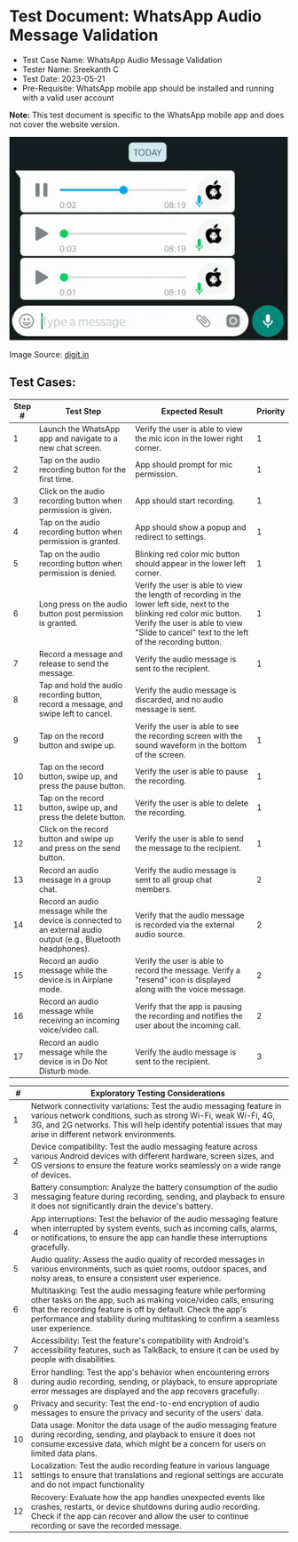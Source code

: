 # Test Document: WhatsApp Audio Message Validation
- Test Case Name: WhatsApp Audio Message Validation
- Tester Name: Sreekanth C
- Test Date: 2023-05-21
- Pre-Requisite: WhatsApp mobile app should be installed and running with a valid user account

**Note:** This test document is specific to the WhatsApp mobile app and does not cover the website version.

![WhatsApp Audio Messaging](image.png)

Image Source: [digit.in](https://www.digit.in/news/apps/whatsapp-update-allows-consecutive-audio-message-playback-on-android-48308.html)

## Test Cases:
| Step # | Test Step | Expected Result | Priority |
| ------ | --------- | --------------- | -------- |
| 1      | Launch the WhatsApp app and navigate to a new chat screen. | Verify the user is able to view the mic icon in the lower right corner. | 1 |
| 2      | Tap on the audio recording button for the first time. | App should prompt for mic permission. | 1 |
| 3      | Click on the audio recording button when permission is given. | App should start recording. | 1 |
| 4      | Tap on the audio recording button when permission is granted. | App should show a popup and redirect to settings. | 1 |
| 5      | Tap on the audio recording button when permission is denied. | Blinking red color mic button should appear in the lower left corner. | 1 |
| 6      | Long press on the audio button post permission is granted. | Verify the user is able to view the length of recording in the lower left side, next to the blinking red color mic button. Verify the user is able to view "Slide to cancel" text to the left of the recording button. | 1 |
| 7      | Record a message and release to send the message. | Verify the audio message is sent to the recipient. | 1 |
| 8      | Tap and hold the audio recording button, record a message, and swipe left to cancel. | Verify the audio message is discarded, and no audio message is sent. | |
| 9      | Tap on the record button and swipe up. | Verify the user is able to see the recording screen with the sound waveform in the bottom of the screen. | 1 |
| 10     | Tap on the record button, swipe up, and press the pause button. | Verify the user is able to pause the recording. | 1 |
| 11     | Tap on the record button, swipe up, and press the delete button. | Verify the user is able to delete the recording. | 1 |
| 12     | Click on the record button and swipe up and press on the send button. | Verify the user is able to send the message to the recipient. | 1 |
| 13     | Record an audio message in a group chat. | Verify the audio message is sent to all group chat members. | 2 |
| 14     | Record an audio message while the device is connected to an external audio output (e.g., Bluetooth headphones). | Verify that the audio message is recorded via the external audio source. | 2 |
| 15     | Record an audio message while the device is in Airplane mode. | Verify the user is able to record the message. Verify a "resend" icon is displayed along with the voice message. | 2 |
| 16     | Record an audio message while receiving an incoming voice/video call. | Verify that the app is pausing the recording and notifies the user about the incoming call. | 2 |
| 17     | Record an audio message while the device is in Do Not Disturb mode. | Verify the audio message is sent to the recipient. | 3 |

| # | Exploratory Testing Considerations |
| --- | --- |
| 1 | Network connectivity variations: Test the audio messaging feature in various network conditions, such as strong Wi-Fi, weak Wi-Fi, 4G, 3G, and 2G networks. This will help identify potential issues that may arise in different network environments. |
| 2 | Device compatibility: Test the audio messaging feature across various Android devices with different hardware, screen sizes, and OS versions to ensure the feature works seamlessly on a wide range of devices. |
| 3 | Battery consumption: Analyze the battery consumption of the audio messaging feature during recording, sending, and playback to ensure it does not significantly drain the device's battery. |
| 4 | App interruptions: Test the behavior of the audio messaging feature when interrupted by system events, such as incoming calls, alarms, or notifications, to ensure the app can handle these interruptions gracefully. |
| 5 | Audio quality: Assess the audio quality of recorded messages in various environments, such as quiet rooms, outdoor spaces, and noisy areas, to ensure a consistent user experience. |
| 6 | Multitasking: Test the audio messaging feature while performing other tasks on the app, such as making voice/video calls, ensuring that the recording feature is off by default. Check the app's performance and stability during multitasking to confirm a seamless user experience. |
| 7 | Accessibility: Test the feature's compatibility with Android's accessibility features, such as TalkBack, to ensure it can be used by people with disabilities. |
| 8 | Error handling: Test the app's behavior when encountering errors during audio recording, sending, or playback, to ensure appropriate error messages are displayed and the app recovers gracefully. |
| 9 | Privacy and security: Test the end-to-end encryption of audio messages to ensure the privacy and security of the users' data. |
| 10 | Data usage: Monitor the data usage of the audio messaging feature during recording, sending, and playback to ensure it does not consume excessive data, which might be a concern for users on limited data plans. |
| 11 | Localization: Test the audio recording feature in various language settings to ensure that translations and regional settings are accurate and do not impact functionality |
| 12 | Recovery: Evaluate how the app handles unexpected events like crashes, restarts, or device shutdowns during audio recording. Check if the app can recover and allow the user to continue recording or save the recorded message. |

